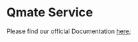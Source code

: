 # Qmate Service

Please find our official Documentation [here](https://symmetrical-sniffle-f0ef6d2c.pages.github.io/);
